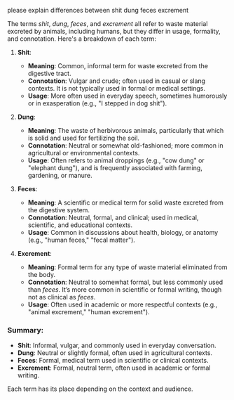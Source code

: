 please explain differences between shit dung feces excrement

The terms *shit*, *dung*, *feces*, and *excrement* all refer to waste material excreted by animals, including humans, but they differ in usage, formality, and connotation. Here's a breakdown of each term:

1. **Shit**:
   - **Meaning**: Common, informal term for waste excreted from the digestive tract.
   - **Connotation**: Vulgar and crude; often used in casual or slang contexts. It is not typically used in formal or medical settings.
   - **Usage**: More often used in everyday speech, sometimes humorously or in exasperation (e.g., "I stepped in dog shit").

2. **Dung**:
   - **Meaning**: The waste of herbivorous animals, particularly that which is solid and used for fertilizing the soil.
   - **Connotation**: Neutral or somewhat old-fashioned; more common in agricultural or environmental contexts. 
   - **Usage**: Often refers to animal droppings (e.g., "cow dung" or "elephant dung"), and is frequently associated with farming, gardening, or manure.

3. **Feces**:
   - **Meaning**: A scientific or medical term for solid waste excreted from the digestive system.
   - **Connotation**: Neutral, formal, and clinical; used in medical, scientific, and educational contexts.
   - **Usage**: Common in discussions about health, biology, or anatomy (e.g., "human feces," "fecal matter").

4. **Excrement**:
   - **Meaning**: Formal term for any type of waste material eliminated from the body.
   - **Connotation**: Neutral to somewhat formal, but less commonly used than *feces*. It’s more common in scientific or formal writing, though not as clinical as *feces*.
   - **Usage**: Often used in academic or more respectful contexts (e.g., "animal excrement," "human excrement").

### Summary:
- **Shit**: Informal, vulgar, and commonly used in everyday conversation.
- **Dung**: Neutral or slightly formal, often used in agricultural contexts.
- **Feces**: Formal, medical term used in scientific or clinical contexts.
- **Excrement**: Formal, neutral term, often used in academic or formal writing.

Each term has its place depending on the context and audience.
